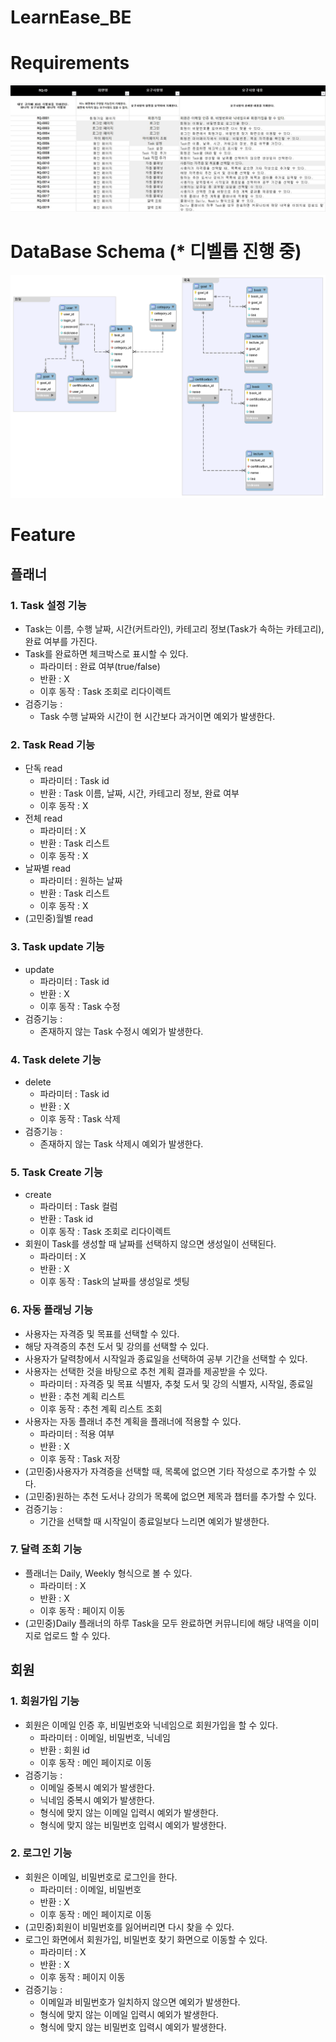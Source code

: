 # LearnEase_BE

# Requirements
![requirement](https://github.com/InQ-InQ-InQ-InQ-InQ/LearnEase_BE/blob/SangBeom/img/rq.JPG)

# DataBase Schema (* 디벨롭 진행 중)
![requirement](https://github.com/InQ-InQ-InQ-InQ-InQ/LearnEase_BE/blob/SangBeom/img/db_schema.png)

# Feature
## 플래너
### 1. Task 설정 기능
- Task는 이름, 수행 날짜, 시간(커트라인), 카테고리 정보(Task가 속하는 카테고리), 완료 여부를 가진다.
- Task를 완료하면 체크박스로 표시할 수 있다.
  - 파라미터 : 완료 여부(true/false)
  - 반환 : X
  - 이후 동작 : Task 조회로 리다이렉트
- 검증기능 :
  - Task 수행 날짜와 시간이 현 시간보다 과거이면 예외가 발생한다.

<!--
  - 파라미터 : 
  - 반환 : 
  - 이후 동작 : 
-->
 
### 2. Task Read 기능
- 단독 read
  - 파라미터 : Task id
  - 반환 : Task 이름, 날짜, 시간, 카테고리 정보, 완료 여부
  - 이후 동작 : X
- 전체 read
  - 파라미터 : X
  - 반환 : Task 리스트
  - 이후 동작 : X
- 날짜별 read
  - 파라미터 : 원하는 날짜
  - 반환 : Task 리스트
  - 이후 동작 : X
- (고민중)월별 read
 
### 3. Task update 기능
- update
  - 파라미터 : Task id
  - 반환 : X
  - 이후 동작 : Task 수정
- 검증기능 :
  - 존재하지 않는 Task 수정시 예외가 발생한다.

### 4. Task delete 기능
- delete
  - 파라미터 : Task id
  - 반환 : X
  - 이후 동작 : Task 삭제
- 검증기능 :
  - 존재하지 않는 Task 삭제시 예외가 발생한다.
 
### 5. Task Create 기능
- create
  - 파라미터 : Task 컬럼
  - 반환 : Task id
  - 이후 동작 : Task 조회로 리다이렉트
- 회원이 Task를 생성할 때 날짜를 선택하지 않으면 생성일이 선택된다.
  - 파라미터 : X
  - 반환 : X
  - 이후 동작 : Task의 날짜를 생성일로 셋팅
 
### 6. 자동 플래닝 기능
- 사용자는 자격증 및 목표를 선택할 수 있다.
- 해당 자격증의 추천 도서 및 강의를 선택할 수 있다.
- 사용자가 달력창에서 시작일과 종료일을 선택하여 공부 기간을 선택할 수 있다.
- 사용자는 선택한 것을 바탕으로 추천 계획 결과를 제공받을 수 있다.
  - 파라미터 : 자격증 및 목표 식별자, 추첮 도서 및 강의 식별자, 시작일, 종료일
  - 반환 : 추천 계획 리스트
  - 이후 동작 : 추천 계획 리스트 조회
- 사용자는 자동 플래너 추천 계획을 플래너에 적용할 수 있다.
  - 파라미터 : 적용 여부
  - 반환 : X
  - 이후 동작 : Task 저장
- (고민중)사용자가 자격증을 선택할 때, 목록에 없으면 기타 작성으로 추가할 수 있다.
- (고민중)원하는 추천 도서나 강의가 목록에 없으면 제목과 챕터를 추가할 수 있다.
- 검증기능 :
  - 기간을 선택할 때 시작일이 종료일보다 느리면 예외가 발생한다.

### 7. 달력 조회 기능
- 플래너는 Daily, Weekly 형식으로 볼 수 있다.
  - 파라미터 : X
  - 반환 : X
  - 이후 동작 : 페이지 이동
- (고민중)Daily 플래너의 하루 Task을 모두 완료하면 커뮤니티에 해당 내역을 이미지로 업로드 할 수 있다.

## 회원
### 1. 회원가입 기능
- 회원은 이메일 인증 후, 비밀번호와 닉네임으로 회원가입을 할 수 있다.
  - 파라미터 : 이메일, 비밀번호, 닉네임
  - 반환 : 회원 id
  - 이후 동작 : 메인 페이지로 이동
- 검증기능 :
  - 이메일 중복시 예외가 발생한다.
  - 닉네임 중복시 예외가 발생한다.
  - 형식에 맞지 않는 이메일 입력시 예외가 발생한다.
  - 형식에 맞지 않는 비밀번호 입력시 예외가 발생한다.
    
### 2. 로그인 기능
- 회원은 이메일, 비밀번호로 로그인을 한다.
  - 파라미터 : 이메일, 비밀번호
  - 반환 : X
  - 이후 동작 : 메인 페이지로 이동
- (고민중)회원이 비밀번호를 잃어버리면 다시 찾을 수 있다.
- 로그인 화면에서 회원가입, 비밀번호 찾기 화면으로 이동할 수 있다.
  - 파라미터 : X
  - 반환 : X
  - 이후 동작 : 페이지 이동
- 검증기능 :
  - 이메일과 비밀번호가 일치하지 않으면 예외가 발생한다.
  - 형식에 맞지 않는 이메일 입력시 예외가 발생한다.
  - 형식에 맞지 않는 비밀번호 입력시 예외가 발생한다.
